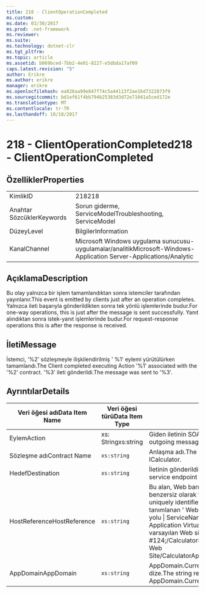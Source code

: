 ```yaml
---
title: 218 - ClientOperationCompleted
ms.custom: 
ms.date: 03/30/2017
ms.prod: .net-framework
ms.reviewer: 
ms.suite: 
ms.technology: dotnet-clr
ms.tgt_pltfrm: 
ms.topic: article
ms.assetid: b069bced-7bb2-4e01-8227-e5dbda17af09
caps.latest.revision: "5"
author: Erikre
ms.author: erikre
manager: erikre
ms.openlocfilehash: ea826aa99e847f74c5a44113f2ae16d7322873f9
ms.sourcegitcommit: bd1ef61f4bb794b25383d3d72e71041a5ced172e
ms.translationtype: MT
ms.contentlocale: tr-TR
ms.lasthandoff: 10/18/2017
---
```

# <a name="218---clientoperationcompleted"></a><span data-ttu-id="8a586-102">218 - ClientOperationCompleted</span><span class="sxs-lookup"><span data-stu-id="8a586-102">218 - ClientOperationCompleted</span></span>
## <a name="properties"></a><span data-ttu-id="8a586-103">Özellikler</span><span class="sxs-lookup"><span data-stu-id="8a586-103">Properties</span></span>  
  
|||  
|-|-|  
|<span data-ttu-id="8a586-104">Kimlik</span><span class="sxs-lookup"><span data-stu-id="8a586-104">ID</span></span>|<span data-ttu-id="8a586-105">218</span><span class="sxs-lookup"><span data-stu-id="8a586-105">218</span></span>|  
|<span data-ttu-id="8a586-106">Anahtar Sözcükler</span><span class="sxs-lookup"><span data-stu-id="8a586-106">Keywords</span></span>|<span data-ttu-id="8a586-107">Sorun giderme, ServiceModel</span><span class="sxs-lookup"><span data-stu-id="8a586-107">Troubleshooting, ServiceModel</span></span>|  
|<span data-ttu-id="8a586-108">Düzey</span><span class="sxs-lookup"><span data-stu-id="8a586-108">Level</span></span>|<span data-ttu-id="8a586-109">Bilgiler</span><span class="sxs-lookup"><span data-stu-id="8a586-109">Information</span></span>|  
|<span data-ttu-id="8a586-110">Kanal</span><span class="sxs-lookup"><span data-stu-id="8a586-110">Channel</span></span>|<span data-ttu-id="8a586-111">Microsoft Windows uygulama sunucusu-uygulamalar/analitik</span><span class="sxs-lookup"><span data-stu-id="8a586-111">Microsoft-Windows-Application Server-Applications/Analytic</span></span>|  
  
## <a name="description"></a><span data-ttu-id="8a586-112">Açıklama</span><span class="sxs-lookup"><span data-stu-id="8a586-112">Description</span></span>  
 <span data-ttu-id="8a586-113">Bu olay yalnızca bir işlem tamamlandıktan sonra istemciler tarafından yayınlanır.</span><span class="sxs-lookup"><span data-stu-id="8a586-113">This event is emitted by clients just after an operation completes.</span></span> <span data-ttu-id="8a586-114">Yalnızca ileti başarıyla gönderildikten sonra tek yönlü işlemlerinde budur.</span><span class="sxs-lookup"><span data-stu-id="8a586-114">For one-way operations, this is just after the message is sent successfully.</span></span> <span data-ttu-id="8a586-115">Yanıt alındıktan sonra istek-yanıt işlemlerinde budur.</span><span class="sxs-lookup"><span data-stu-id="8a586-115">For request-response operations this is after the response is received.</span></span>  
  
## <a name="message"></a><span data-ttu-id="8a586-116">İleti</span><span class="sxs-lookup"><span data-stu-id="8a586-116">Message</span></span>  
 <span data-ttu-id="8a586-117">İstemci, '%2' sözleşmeyle ilişkilendirilmiş ' %1' eylemi yürütülürken tamamlandı.</span><span class="sxs-lookup"><span data-stu-id="8a586-117">The Client completed executing Action '%1' associated with the '%2' contract.</span></span> <span data-ttu-id="8a586-118">'%3' ileti gönderildi.</span><span class="sxs-lookup"><span data-stu-id="8a586-118">The message was sent to '%3'.</span></span>  
  
## <a name="details"></a><span data-ttu-id="8a586-119">Ayrıntılar</span><span class="sxs-lookup"><span data-stu-id="8a586-119">Details</span></span>  
  
|<span data-ttu-id="8a586-120">Veri öğesi adı</span><span class="sxs-lookup"><span data-stu-id="8a586-120">Data Item Name</span></span>|<span data-ttu-id="8a586-121">Veri öğesi türü</span><span class="sxs-lookup"><span data-stu-id="8a586-121">Data Item Type</span></span>|<span data-ttu-id="8a586-122">Açıklama</span><span class="sxs-lookup"><span data-stu-id="8a586-122">Description</span></span>|  
|--------------------|--------------------|-----------------|  
|<span data-ttu-id="8a586-123">Eylem</span><span class="sxs-lookup"><span data-stu-id="8a586-123">Action</span></span>|<span data-ttu-id="8a586-124">xs: String</span><span class="sxs-lookup"><span data-stu-id="8a586-124">xs:string</span></span>|<span data-ttu-id="8a586-125">Giden iletinin SOAP eylemi üstbilgisi.</span><span class="sxs-lookup"><span data-stu-id="8a586-125">The SOAP action header of the outgoing message.</span></span>|  
|<span data-ttu-id="8a586-126">Sözleşme adı</span><span class="sxs-lookup"><span data-stu-id="8a586-126">Contract Name</span></span>|`xs:string`|<span data-ttu-id="8a586-127">Anlaşma adı.</span><span class="sxs-lookup"><span data-stu-id="8a586-127">The name of the contract.</span></span> <span data-ttu-id="8a586-128">Örnek: ICalculator.</span><span class="sxs-lookup"><span data-stu-id="8a586-128">Example: ICalculator.</span></span>|  
|<span data-ttu-id="8a586-129">Hedef</span><span class="sxs-lookup"><span data-stu-id="8a586-129">Destination</span></span>|`xs:string`|<span data-ttu-id="8a586-130">İletinin gönderildiği hizmet uç noktası adresi.</span><span class="sxs-lookup"><span data-stu-id="8a586-130">The address of the service endpoint that the message was sent to.</span></span>|  
|<span data-ttu-id="8a586-131">HostReference</span><span class="sxs-lookup"><span data-stu-id="8a586-131">HostReference</span></span>|`xs:string`|<span data-ttu-id="8a586-132">Bu alan, Web barındırılan hizmetler için Web hiyerarşi hizmetinde benzersiz olarak tanımlar.</span><span class="sxs-lookup"><span data-stu-id="8a586-132">For Web-hosted services, this field uniquely identifies the service in the Web hierarchy.</span></span> <span data-ttu-id="8a586-133">Biçimi olarak tanımlanan ' Web sitesi adı uygulamanın sanal yolu &#124; Hizmet sanal yolu &#124; ServiceName'.</span><span class="sxs-lookup"><span data-stu-id="8a586-133">Its format is defined as 'Web Site Name Application Virtual Path&#124;Service Virtual Path&#124;ServiceName'.</span></span> <span data-ttu-id="8a586-134">Örnek: ' varsayılan Web sitesi/CalculatorApplication, #124;/CalculatorService.svc &#124; CalculatorService'.</span><span class="sxs-lookup"><span data-stu-id="8a586-134">Example: 'Default Web Site/CalculatorApplication&#124;/CalculatorService.svc&#124;CalculatorService'.</span></span>|  
|<span data-ttu-id="8a586-135">AppDomain</span><span class="sxs-lookup"><span data-stu-id="8a586-135">AppDomain</span></span>|`xs:string`|<span data-ttu-id="8a586-136">AppDomain.CurrentDomain.FriendlyName tarafından döndürülen dize.</span><span class="sxs-lookup"><span data-stu-id="8a586-136">The string returned by AppDomain.CurrentDomain.FriendlyName.</span></span>|
